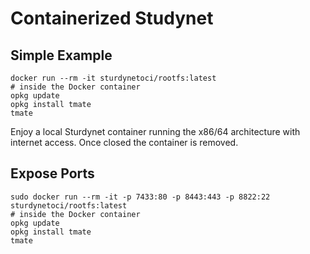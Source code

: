 # Containerized Studynet

## Simple Example

```
docker run --rm -it sturdynetoci/rootfs:latest
# inside the Docker container
opkg update
opkg install tmate
tmate

```

Enjoy a local Sturdynet container running the x86/64 architecture with internet access. Once closed the container is removed.

## Expose Ports

```
sudo docker run --rm -it -p 7433:80 -p 8443:443 -p 8822:22 sturdynetoci/rootfs:latest
# inside the Docker container
opkg update
opkg install tmate
tmate

```
